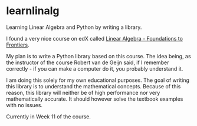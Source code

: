 # learnlinalg
Learning Linear Algebra and Python by writing a library.

I found a very nice course on edX called [Linear Algebra - Foundations to Frontiers](https://www.edx.org/course/linear-algebra-foundations-to-frontiers).

My plan is to write a Python library based on this course. The idea being, as the instructor of the course Robert van de Geijn said, if I remember correctly - if you can make a computer do it, you probably understand it.

I am doing this solely for my own educational purposes. The goal of writing this library is to understand the mathematical concepts. Because of this reason, this library will neither be of high performance nor very mathematically accurate. It should however solve the textbook examples with no issues.

Currently in Week 11 of the course.

